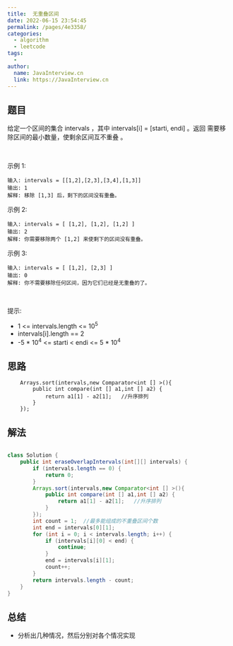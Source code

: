 ```yaml
---
title:  无重叠区间
date: 2022-06-15 23:54:45
permalink: /pages/4e3358/
categories:
  - algorithm
  - leetcode
tags:
  - 
author: 
  name: JavaInterview.cn
  link: https://JavaInterview.cn
---
```



## 题目
给定一个区间的集合 intervals ，其中 intervals[i] = [starti, endi] 。返回 需要移除区间的最小数量，使剩余区间互不重叠 。

 

示例 1:

    输入: intervals = [[1,2],[2,3],[3,4],[1,3]]
    输出: 1
    解释: 移除 [1,3] 后，剩下的区间没有重叠。
示例 2:

    输入: intervals = [ [1,2], [1,2], [1,2] ]
    输出: 2
    解释: 你需要移除两个 [1,2] 来使剩下的区间没有重叠。
示例 3:

    输入: intervals = [ [1,2], [2,3] ]
    输出: 0
    解释: 你不需要移除任何区间，因为它们已经是无重叠的了。
 

提示:

- 1 <= intervals.length <= 10<sup>5</sup>
- intervals[i].length == 2
- -5 * 10<sup>4</sup> <= starti < endi <= 5 * 10<sup>4</sup>



## 思路

    
        Arrays.sort(intervals,new Comparator<int [] >(){
            public int compare(int [] a1,int [] a2) {
                return a1[1] - a2[1];   //升序排列
            }
        });

## 解法
```java

class Solution {
    public int eraseOverlapIntervals(int[][] intervals) {
        if (intervals.length == 0) {
            return 0;
        }
        Arrays.sort(intervals,new Comparator<int [] >(){
            public int compare(int [] a1,int [] a2) {
                return a1[1] - a2[1];   //升序排列
            }
        });
        int count = 1;	//最多能组成的不重叠区间个数
        int end = intervals[0][1];
        for (int i = 0; i < intervals.length; i++) {
            if (intervals[i][0] < end) {
                continue;
            }
            end = intervals[i][1];
            count++;
        }
        return intervals.length - count;
    }
}
```

## 总结

- 分析出几种情况，然后分别对各个情况实现 
